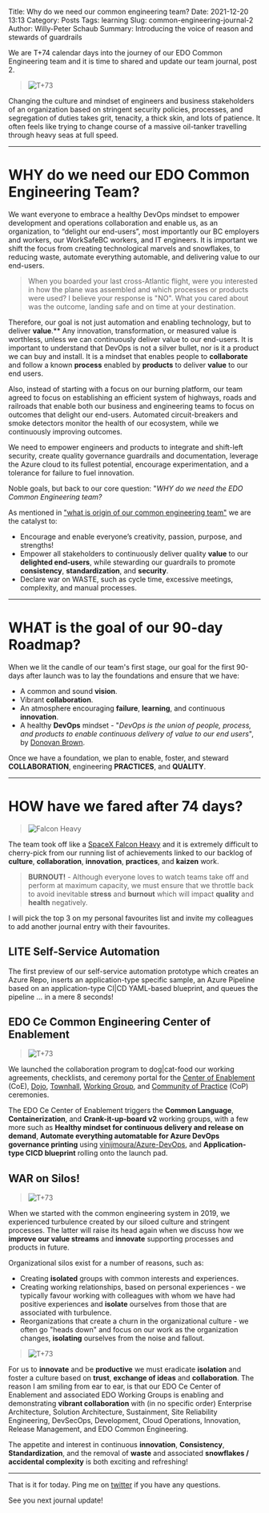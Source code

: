 Title: Why do we need our common engineering team?
Date: 2021-12-20 13:13
Category: Posts
Tags: learning
Slug: common-engineering-journal-2
Author: Willy-Peter Schaub
Summary: Introducing the voice of reason and stewards of guardrails

We are T+74 calendar days into the journey of our EDO Common Engineering team and it is time to shared and update our team journal, post 2. 

> ![T+73](../images/common-engineering-journal-2-1.png)

Changing the culture and mindset of engineers and business stakeholders of an organization based on stringent security policies, processes, and segregation of duties takes grit, tenacity, a thick skin, and lots of patience. It often feels like trying to change course of a massive oil-tanker travelling through heavy seas at full speed. 

---

# WHY do we need our EDO Common Engineering Team?

We want everyone to embrace a healthy DevOps mindset to empower development and operations collaboration and enable us, as an organization, to “delight our end-users”, most importantly our BC employers and workers, our WorkSafeBC workers, and IT engineers. It is important we shift the focus from creating technological marvels and snowflakes, to reducing waste, automate everything automable, and delivering value to our end-users.

>
> When you boarded your last cross-Atlantic flight, were you interested in how the plane was assembled and which processes or products were used? I believe your response is "NO". What you cared about was the outcome, landing safe and on time at your destination.
>

Therefore, our goal is not just automation and enabling technology, but to deliver **value**.** Any innovation, transformation, or measured value is worthless, unless we can continuously deliver value to our end-users. It is important to understand that DevOps is not a silver bullet, nor is it a product we can buy and install. It is a mindset that enables people to **collaborate** and follow a known **process** enabled by **products** to deliver **value** to our end users.

Also, instead of starting with a focus on our burning platform, our team agreed to focus on establishing an efficient system of highways, roads and railroads that enable both our business and engineering teams to focus on outcomes that delight our end-users. Automated circuit-breakers and smoke detectors monitor the health of our ecosystem, while we continuously improving outcomes.

We need to empower engineers and products to integrate and shift-left security, create quality governance guardrails and documentation, leverage the Azure cloud to its fullest potential, encourage experimentation, and a tolerance for failure to fuel innovation.

Noble goals, but back to our core question: "_WHY do we need the EDO Common Engineering team?_ 

As mentioned in ["what is origin of our common engineering team"](https://wsbctechnicalblog.github.io/common-engineering-journal-1.html) we are the catalyst to:

- Encourage and enable everyone’s creativity, passion, purpose, and strengths!
- Empower all stakeholders to continuously deliver quality **value** to our **delighted end-users**, while stewarding our guardrails to promote **consistency**, **standardization**, and **security**.
- Declare war on WASTE, such as cycle time, excessive meetings, complexity, and manual processes.

---

# WHAT is the goal of our 90-day Roadmap?

When we lit the candle of our team's first stage, our goal for the first 90-days after launch was to lay the foundations and ensure that we have:

- A common and sound **vision**.
- Vibrant **collaboration**.
- An atmosphere encouraging **failure**, **learning**, and continuous **innovation**.
- A healthy **DevOps** mindset - "_DevOps is the union of people, process, and products to enable continuous delivery of value to our end users_", by [Donovan Brown](https://www.donovanbrown.com/post/what-is-devops).

Once we have a foundation, we plan to enable, foster, and steward **COLLABORATION**, engineering **PRACTICES**, and **QUALITY**.

---

# HOW have we fared after 74 days?

> ![Falcon Heavy](../images/common-engineering-journal-2-5.jpg)

The team took off like a [SpaceX Falcon Heavy](https://www.spacex.com/vehicles/falcon-heavy/) and it is extremely difficult to cherry-pick from our running list of achievements linked to our backlog of **culture**, **collaboration**, **innovation**, **practices**, and **kaizen** work. 

>
> **BURNOUT!** - Although everyone loves to watch teams take off and perform at maximum capacity, we must ensure that we throttle back to avoid inevitable **stress** and **burnout** which will impact **quality** and **health** negatively.
>

I will pick the top 3 on my personal favourites list and invite my colleagues to add another journal entry with their favourites.

## LITE Self-Service Automation

The first preview of our self-service automation prototype which creates an Azure Repo, inserts an application-type specific sample, an Azure Pipeline based on an application-type CI|CD YAML-based blueprint, and queues the pipeline ... in a mere 8 seconds! 

## EDO Ce Common Engineering Center of Enablement

> ![T+73](../images/common-engineering-journal-2-4.png)

We launched the collaboration program to dog|cat-food our working agreements, checklists, and ceremony portal for the [Center of Enablement](/ceremony-center-of-enablement.html) (CoE), [Dojo](/dojo-events.html), [Townhall](/townhall.html), [Working Group](../ceremony-working-group.html), and [Community of Practice](/ceremony-community-of-practice.html) (CoP) ceremonies.

The EDO Ce Center of Enablement triggers the **Common Language**, **Containerization**, and **Crank-it-up-board v2** working groups, with a few more such as **Healthy mindset for continuous delivery and release on demand**, **Automate everything automatable for Azure DevOps governance printing** using [vinijmoura/Azure-DevOps](https://github.com/vinijmoura/Azure-DevOps), and **Application-type CICD blueprint** rolling onto the launch pad.

## WAR on Silos!

> ![T+73](../images/common-engineering-journal-2-2.png)

When we started with the common engineering system in 2019, we experienced turbulence created by our siloed culture and stringent processes. The latter will raise its head again when we discuss how we **improve our value streams** and **innovate** supporting processes and products in future. 

 Organizational silos exist for a number of reasons, such as:

 - Creating **isolated** groups with common interests and experiences.
 - Creating working relationships, based on personal experiences - we typically favour working with colleagues with whom we have had positive experiences and **isolate** ourselves from those that are associated with turbulence.
 - Reorganizations that create a churn in the organizational culture - we often go "heads down" and focus on our work as the organization changes, **isolating** ourselves from the noise and fallout.

> ![T+73](../images/common-engineering-journal-2-3.png)

For us to **innovate** and be **productive** we must eradicate **isolation** and foster a culture based on **trust**, **exchange of ideas** and **collaboration**. The reason I am smiling from ear to ear, is that our EDO Ce Center of Enablement and associated EDO Working Groups is enabling and demonstrating **vibrant collaboration** with (in no specific order) Enterprise Architecture, Solution Architecture, Sustainment, Site Reliability Engineering, DevSecOps, Development, Cloud Operations, Innovation, Release Management, and EDO Common Engineering.

The appetite and interest in continuous **innovation**, **Consistency**, **Standardization**, and the removal of **waste** and associated **snowflakes / accidental complexity** is both exciting and refreshing! 

---

That is it for today. Ping me on [twitter](https://www.twitter.com/wpschaub) if you have any questions. 

See you next journal update!

